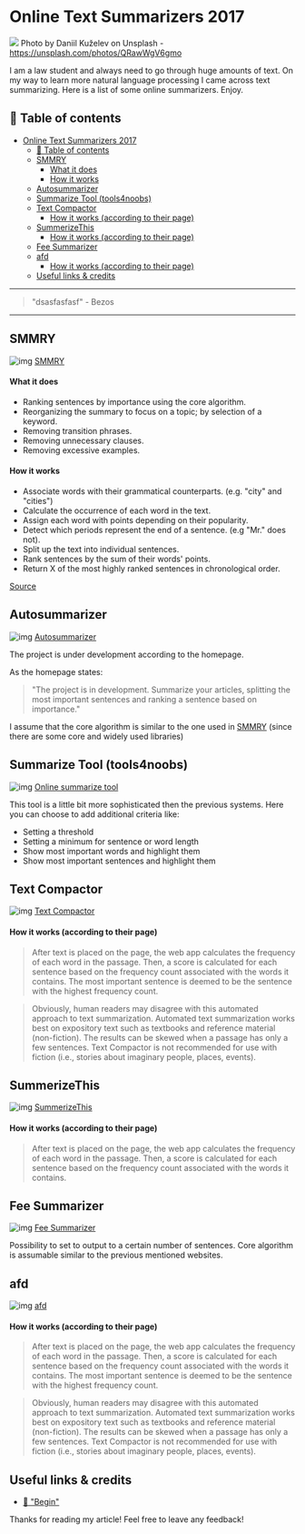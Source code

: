 # Online Text Summarizers 2017

[<img src="https://images.unsplash.com/photo-1501621667575-af81f1f0bacc?auto=format&fit=crop&w=1500&q=60&ixid=dW5zcGxhc2guY29tOzs7Ozs%3D">](
https://unsplash.com/photos/QRawWgV6gmo)
Photo by Daniil Kuželev on Unsplash - https://unsplash.com/photos/QRawWgV6gmo


I am a law student and always need to go through huge amounts of text. On my way to learn more natural language processing I came across text summarizing. Here is a list of some online summarizers. Enjoy.

## 📄 Table of contents

<!-- TOC -->

- [Online Text Summarizers 2017](#online-text-summarizers-2017)
  - [📄 Table of contents](#📄-table-of-contents)
  - [SMMRY](#smmry)
      - [What it does](#what-it-does)
      - [How it works](#how-it-works)
  - [Autosummarizer](#autosummarizer)
  - [Summarize Tool (tools4noobs)](#summarize-tool-tools4noobs)
  - [Text Compactor](#text-compactor)
      - [How it works (according to their page)](#how-it-works-according-to-their-page)
  - [SummerizeThis](#summerizethis)
      - [How it works (according to their page)](#how-it-works-according-to-their-page-1)
  - [Fee Summarizer](#fee-summarizer)
  - [afd](#afd)
      - [How it works (according to their page)](#how-it-works-according-to-their-page-2)
  - [Useful links & credits](#useful-links--credits)

<!-- /TOC -->

---
>"dsasfasfasf"  - Bezos
---

## SMMRY


![img](../assets/TEXTSUM/smmry.png)
[SMMRY](http://smmry.com/)

#### What it does

- Ranking sentences by importance using the core algorithm.
- Reorganizing the summary to focus on a topic; by selection of a keyword.
- Removing transition phrases.
- Removing unnecessary clauses.
- Removing excessive examples.

#### How it works

- Associate words with their grammatical counterparts. (e.g. "city" and "cities")
- Calculate the occurrence of each word in the text.
- Assign each word with points depending on their popularity.
- Detect which periods represent the end of a sentence. (e.g "Mr." does not).
- Split up the text into individual sentences.
- Rank sentences by the sum of their words' points.
- Return X of the most highly ranked sentences in chronological order.

[Source](http://smmry.com/about) 

## Autosummarizer


![img](../assets/TEXTSUM/autosummerizer.png)
[Autosummarizer](http://autosummarizer.com/)

The project is under development according to the homepage. 

As the homepage states: 

>"The project is in development. Summarize your articles, splitting the most important sentences and ranking a sentence based on importance."

I assume that the core algorithm is similar to the one used in [SMMRY](#how-it-works) (since there are some core and widely used libraries)


## Summarize Tool (tools4noobs)

![img](../assets/TEXTSUM/tools4noobs.png)
[Online summarize tool](https://www.tools4noobs.com/summarize/)

This tool is a little bit more sophisticated then the previous systems.
Here you can choose to add additional criteria like:
- Setting a threshold
- Setting a minimum for sentence or word length
- Show most important words and highlight them
- Show most important sentences and highlight them

## Text Compactor

![img](../assets/TEXTSUM/textcompact.png)
[Text Compactor](http://www.textcompactor.com/)

#### How it works (according to their page)

>After text is placed on the page, the web app calculates the frequency of each word in the passage. Then, a score is calculated for each sentence based on the frequency count associated with the words it contains. The most important sentence is deemed to be the sentence with the highest frequency count.

>Obviously, human readers may disagree with this automated approach to text summarization. Automated text summarization works best on expository text such as textbooks and reference material (non-fiction). The results can be skewed when a passage has only a few sentences. Text Compactor is not recommended for use with fiction (i.e., stories about imaginary people, places, events).

## SummerizeThis

![img](../assets/TEXTSUM/sumthis.png)
[SummerizeThis](https://www.summarizethis.com/)

#### How it works (according to their page)

>After text is placed on the page, the web app calculates the frequency of each word in the passage. Then, a score is calculated for each sentence based on the frequency count associated with the words it contains.


## Fee Summarizer

![img](../assets/TEXTSUM/freesum.png)
[Fee Summarizer](http://freesummarizer.com/)

Possibility to set to output to a certain number of sentences.
Core algorithm is assumable similar to the previous mentioned websites.


## afd

![img](../assets/TEXTSUM/sumthis.png)
[afd](adsf)

#### How it works (according to their page)

>After text is placed on the page, the web app calculates the frequency of each word in the passage. Then, a score is calculated for each sentence based on the frequency count associated with the words it contains. The most important sentence is deemed to be the sentence with the highest frequency count.

>Obviously, human readers may disagree with this automated approach to text summarization. Automated text summarization works best on expository text such as textbooks and reference material (non-fiction). The results can be skewed when a passage has only a few sentences. Text Compactor is not recommended for use with fiction (i.e., stories about imaginary people, places, events).




## Useful links & credits
- [📄 "Begin"](afgafgadgads)



Thanks for reading my article! Feel free to leave any feedback! 


<!-- Written by Daniel Deutsch (deudan1010@gmail.com) -->